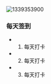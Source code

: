 ![1339353900](https://user-images.githubusercontent.com/101241195/163905662-2bf40787-ec94-4d65-a02d-283a3dc78bb5.gif)

### 每天签到

* 1. 每天打卡  
* 2. 每天打卡  
* 3. 每天打卡  
